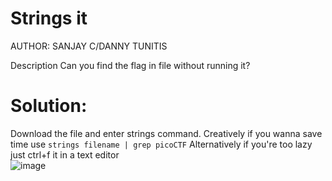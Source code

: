 # Strings it
AUTHOR: SANJAY C/DANNY TUNITIS

Description
Can you find the flag in file without running it?
# Solution: 
Download the file and enter strings command. Creatively if you wanna save time use `strings filename | grep picoCTF`
Alternatively if you're too lazy just ctrl+f it in a text editor<br>
![image](https://github.com/LAVANYA-PIDIKITI/picoCTF-Writeup/assets/98797256/7fee86f6-79d4-49fd-9234-ea0e1338d4af)
